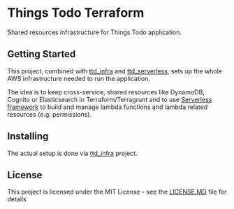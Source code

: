 # Things Todo Terraform

Shared resources infrastructure for Things Todo application. 

## Getting Started

This project, combined with [ttd_infra](https://github.com/mjedrasz/ttd_infra) and [ttd_serverless](https://github.com/mjedrasz/ttd_serverless), sets up the whole AWS infrastructure needed to run the application.

The idea is to keep cross-service, shared resources like DynamoDB, Cognito or Elasticsearch in Terraform/Terragrunt and to use [Serverless framework](https://serverless.com/) to build and manage lambda functions and lambda related resources (e.g. permissions).

## Installing

The actual setup is done via [ttd_infra](https://github.com/mjedrasz/ttd_infra) project.

## License

This project is licensed under the MIT License - see the [LICENSE.MD](LICENSE.MD) file for details

